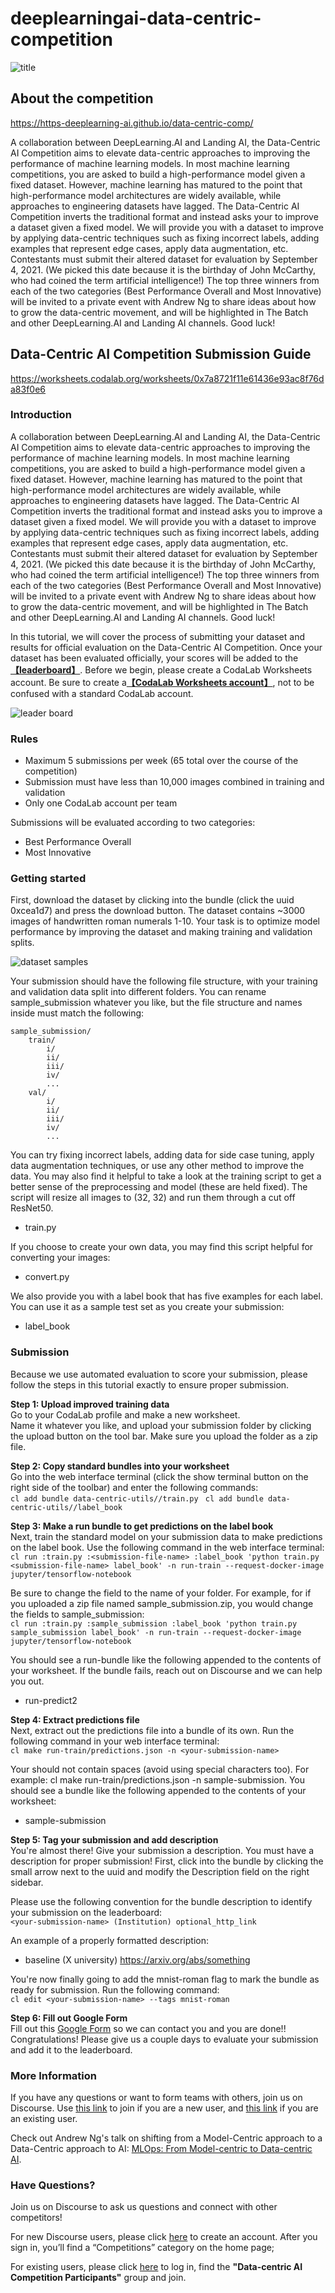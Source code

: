 # deeplearningai-data-centric-competition

![title](https://github.com/Nov05/deeplearningai-data-centric-competition/blob/bb77e84c77bd41d1374ae32512b2bc08f10f7edb/images/Data-Centric%20AI%20Competition.jpg)  

## About the competition

https://https-deeplearning-ai.github.io/data-centric-comp/  

A collaboration between DeepLearning.AI and Landing AI, the Data-Centric AI Competition aims to elevate data-centric approaches to improving the performance of machine learning models. In most machine learning competitions, you are asked to build a high-performance model given a fixed dataset. However, machine learning has matured to the point that high-performance model architectures are widely available, while approaches to engineering datasets have lagged. The Data-Centric AI Competition inverts the traditional format and instead asks your to improve a dataset given a fixed model. We will provide you with a dataset to improve by applying data-centric techniques such as fixing incorrect labels, adding examples that represent edge cases, apply data augmentation, etc. Contestants must submit their altered dataset for evaluation by September 4, 2021. (We picked this date because it is the birthday of John McCarthy, who had coined the term artificial intelligence!) The top three winners from each of the two categories (Best Performance Overall and Most Innovative) will be invited to a private event with Andrew Ng to share ideas about how to grow the data-centric movement, and will be highlighted in The Batch and other DeepLearning.AI and Landing AI channels. Good luck!


## Data-Centric AI Competition Submission Guide

https://worksheets.codalab.org/worksheets/0x7a8721f11e61436e93ac8f76da83f0e6

### Introduction

A collaboration between DeepLearning.AI and Landing AI, the Data-Centric AI Competition aims to elevate data-centric approaches to improving the performance of machine learning models. In most machine learning competitions, you are asked to build a high-performance model given a fixed dataset. However, machine learning has matured to the point that high-performance model architectures are widely available, while approaches to engineering datasets have lagged. The Data-Centric AI Competition inverts the traditional format and instead asks you to improve a dataset given a fixed model. We will provide you with a dataset to improve by applying data-centric techniques such as fixing incorrect labels, adding examples that represent edge cases, apply data augmentation, etc. Contestants must submit their altered dataset for evaluation by September 4, 2021. (We picked this date because it is the birthday of John McCarthy, who had coined the term artificial intelligence!) The top three winners from each of the two categories (Best Performance Overall and Most Innovative) will be invited to a private event with Andrew Ng to share ideas about how to grow the data-centric movement, and will be highlighted in The Batch and other DeepLearning.AI and Landing AI channels. Good luck!

In this tutorial, we will cover the process of submitting your dataset and results for official evaluation on the Data-Centric AI Competition. Once your dataset has been evaluated officially, your scores will be added to the[**【leaderboard】**](https://landing-ai.github.io/data-centric-comp/). Before we begin, please create a CodaLab Worksheets account. Be sure to create a[**【CodaLab Worksheets account】**](https://worksheets-dev.codalab.org/), not to be confused with a standard CodaLab account.   

![leader board](https://github.com/Nov05/deeplearningai-data-centric-competition/blob/20217a8ba3b661d4796cd2f776f1e0fbc12c5950/images/leader%20borad.jpg)

### Rules
* Maximum 5 submissions per week (65 total over the course of the competition)  
* Submission must have less than 10,000 images combined in training and validation  
* Only one CodaLab account per team  

Submissions will be evaluated according to two categories:  
* Best Performance Overall  
* Most Innovative  

### Getting started

First, download the dataset by clicking into the bundle (click the uuid 0xcea1d7) and press the download button. The dataset contains ~3000 images of handwritten roman numerals 1-10. Your task is to optimize model performance by improving the dataset and making training and validation splits.

![dataset samples](https://github.com/Nov05/deeplearningai-data-centric-competition/blob/97c42ccfa63fc30f53b783a0df10eea9996d3daa/images/dataset_samples.png)

Your submission should have the following file structure, with your training and validation data split into different folders. You can rename sample_submission whatever you like, but the file structure and names inside must match the following:   
```
sample_submission/
    train/
        i/
        ii/
        iii/
        iv/
        ...
    val/
        i/
        ii/
        iii/
        iv/
        ...
```
You can try fixing incorrect labels, adding data for side case tuning, apply data augmentation techniques, or use any other method to improve the data. You may also find it helpful to take a look at the training script to get a better sense of the preprocessing and model (these are held fixed). The script will resize all images to (32, 32) and run them through a cut off ResNet50.   
* train.py   

If you choose to create your own data, you may find this script helpful for converting your images:  
* convert.py   

We also provide you with a label book that has five examples for each label. You can use it as a sample test set as you create your submission:  
* label_book   

### Submission  

Because we use automated evaluation to score your submission, please follow the steps in this tutorial exactly to ensure proper submission.

**Step 1: Upload improved training data**     
Go to your CodaLab profile and make a new worksheet.    
Name it whatever you like, and upload your submission folder by clicking the upload button on the tool bar. Make sure you upload the folder as a zip file.    

**Step 2: Copy standard bundles into your worksheet**    
Go into the web interface terminal (click the show terminal button on the right side of the toolbar) and enter the following commands:   
`cl add bundle data-centric-utils//train.py `
`cl add bundle data-centric-utils//label_book`

**Step 3: Make a run bundle to get predictions on the label book**    
Next, train the standard model on your submission data to make predictions on the label book. Use the following command in the web interface terminal:   
`cl run :train.py :<submission-file-name> :label_book 'python train.py <submission-file-name> label_book' -n run-train --request-docker-image jupyter/tensorflow-notebook`  

Be sure to change the <submission-file-name> field to the name of your folder. For example, for if you uploaded a zip file named sample_submission.zip, you would change the fields to sample_submission:    
`cl run :train.py :sample_submission :label_book 'python train.py sample_submission label_book' -n run-train --request-docker-image jupyter/tensorflow-notebook`   

You should see a run-bundle like the following appended to the contents of your worksheet. If the bundle fails, reach out on Discourse and we can help you out.   
* run-predict2   

**Step 4: Extract predictions file**   
Next, extract out the predictions file into a bundle of its own. Run the following command in your web interface terminal:   
`cl make run-train/predictions.json -n <your-submission-name>`    

Your <your-submission-name> should not contain spaces (avoid using special characters too). For example: cl make run-train/predictions.json -n sample-submission. You should see a bundle like the following appended to the contents of your worksheet:   
* sample-submission   

**Step 5: Tag your submission and add description**    
You're almost there! Give your submission a description. You must have a description for proper submission! First, click into the <your-submission-name> bundle by clicking the small arrow next to the uuid and modify the Description field on the right sidebar.   

Please use the following convention for the bundle description to identify your submission on the leaderboard:    
`<your-submission-name> (Institution) optional_http_link`     

An example of a properly formatted description:   
* baseline (X university) https://arxiv.org/abs/something    

You're now finally going to add the mnist-roman flag to mark the bundle as ready for submission. Run the following command:   
`cl edit <your-submission-name> --tags mnist-roman`   
 
**Step 6: Fill out Google Form**   
Fill out this [Google Form](https://docs.google.com/forms/d/e/1FAIpQLScpcF8UNtYKGkYUf0OPeWJxQJCC7zEjIl7E-huio7bRAhgnUw/viewform) so we can contact you and you are done!! Congratulations! Please give us a couple days to evaluate your submission and add it to the leaderboard.   

### More Information   

If you have any questions or want to form teams with others, join us on Discourse. Use [this link](http://bit.ly/dlai-competition) to join if you are a new user, and [this link](https://discourse.deeplearning.ai/g) if you are an existing user.    

Check out Andrew Ng's talk on shifting from a Model-Centric approach to a Data-Centric approach to AI: [MLOps: From Model-centric to Data-centric AI](https://www.youtube.com/watch?v=06-AZXmwHjo).    

### Have Questions?

Join us on Discourse to ask us questions and connect with other competitors!   

For new Discourse users, please click [here](http://bit.ly/dlai-competition) to create an account. After you sign in, you’ll find a “Competitions” category on the home page;   

For existing users, please click [here](https://discourse.deeplearning.ai/g) to log in, find the **"Data-centric AI Competition Participants"** group and join.    


  




 

    




